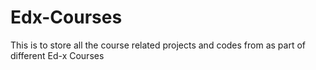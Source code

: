 # Edx-Courses
This is to store all the course related projects and codes from as part of different Ed-x Courses
